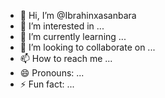 - 👋 Hi, I’m @Ibrahinxasanbara
- 👀 I’m interested in ...
- 🌱 I’m currently learning ...
- 💞️ I’m looking to collaborate on ...
- 📫 How to reach me ...
- 😄 Pronouns: ...
- ⚡ Fun fact: ...

<!---
Ibrahinxasanbara/Ibrahinxasanbara is a ✨ special ✨ repository because its `README.md` (this file) appears on your GitHub profile.
You can click the Preview link to take a look at your changes.
--->
